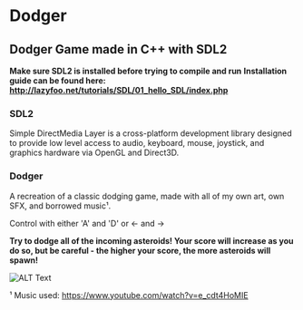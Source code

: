 # Dodger

## Dodger Game made in C++ with SDL2

**Make sure SDL2 is installed before trying to compile and run**
**Installation guide can be found here:**
**http://lazyfoo.net/tutorials/SDL/01_hello_SDL/index.php**


### SDL2
Simple DirectMedia Layer is a cross-platform development library designed to provide low level access to audio, keyboard, mouse, joystick, and graphics hardware via OpenGL and Direct3D. 

### Dodger

A recreation of a classic dodging game, made with all of my own art, own SFX, and borrowed music¹.

Control with either 'A' and 'D' or ← and 	→

**Try to dodge all of the incoming asteroids! Your score will increase as you do so, but be careful - the higher your score, the more asteroids will spawn!**


![ALT Text](https://i.imgur.com/g10oIiE.png)

¹ Music used: https://www.youtube.com/watch?v=e_cdt4HoMIE
